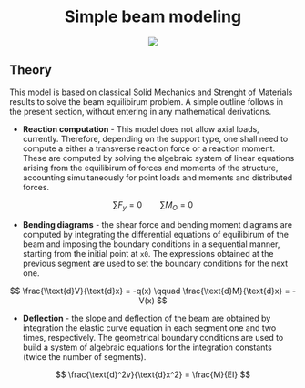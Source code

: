 <h1 align="center">Simple beam modeling</h1> 
<div  align="center">
<img align="center" src="https://upload.wikimedia.org/wikipedia/commons/6/6f/Simple_beam_with_center_load.svg"  />
</div>

## Theory

This model is based on classical Solid Mechanics and Strenght of Materials results to solve the beam equilibirum problem. A simple outline follows in the present section, without entering in any mathematical derivations.

- **Reaction computation** - This model does not allow axial loads, currently. Therefore, depending on the support type, one shall need to compute a either a transverse reaction force or a reaction moment. These are computed by solving the algebraic system of linear equations arising from the equilibirum of forces and moments of the structure, accounting simultaneously for point loads and moments and distributed forces.

$$
\sum F_y = 0 \qquad \sum M_O = 0
$$

- **Bending diagrams** - the shear force and bending moment diagrams are computed by integrating the differential equations of equilibirum of the beam and imposing the boundary conditions in a sequential manner, starting from the initial point at `x0`. The expressions obtained at the previous segment are used to set the boundary conditions for the next one.

<p align="center">
$$
\frac{\\text{d}V}{\text{d}x} = -q(x) \qquad \frac{\text{d}M}{\text{d}x} = -V(x)
$$
</p>

- **Deflection** - the slope and deflection of the beam are obtained by integration the elastic curve equation in each segment one and two times, respectively. The geometrical boundary conditions are used to build a system of algebraic equations for the integration constants (twice the number of segments).

<p align="center">
$$
\frac{\text{d}^2v}{\text{d}x^2} = \frac{M}{EI}
$$
</p>

